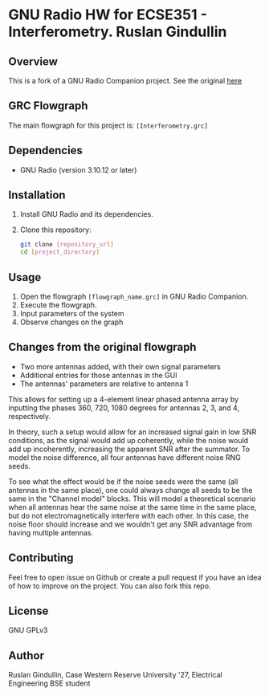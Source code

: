 
# GNU Radio HW for ECSE351 - Interferometry. Ruslan Gindullin

## Overview

This is a fork of a GNU Radio Companion project. See the original [here](https://github.com/Jtearwicker/AGISETI/blob/main/Week4_Radio_Astronomy_II/grc_files/Interferometry.grc)

## GRC Flowgraph

The main flowgraph for this project is: `[Interferometry.grc]`


## Dependencies

*   GNU Radio (version 3.10.12 or later)

## Installation

1.  Install GNU Radio and its dependencies.
2.  Clone this repository:

    ```bash
    git clone [repository_url]
    cd [project_directory]
    ```

## Usage

1.  Open the flowgraph `[flowgraph_name.grc]` in GNU Radio Companion.
2.  Execute the flowgraph.
3.  Input parameters of the system
4.  Observe changes on the graph


## Changes from the original flowgraph

- Two more antennas added, with their own signal parameters
- Additional entries for those antennas in the GUI
- The antennas' parameters are relative to antenna 1

This allows for setting up a 4-element linear phased antenna array by inputting the phases 360, 720, 1080 degrees for antennas 2, 3, and 4, respectively.

In theory, such a setup would allow for an increased signal gain in low SNR conditions, as the signal would add up coherently, while the noise would add up incoherently, increasing the apparent SNR after the summator. To model the noise difference, all four antennas have different noise RNG seeds. 

To see what the effect would be if the noise seeds were the same (all antennas in the same place), one could always change all seeds to be the same in the "Channel model" blocks. This will model a theoretical scenario when all antennas hear the same noise at the same time in the same place, but do not electromagnetically interfere with each other.
In this case, the noise floor should increase and we wouldn't get any SNR advantage from having multiple antennas.

## Contributing

Feel free to open issue on Github or create a pull request if you have an idea of how to improve on the project. You can also fork this repo.

## License

GNU GPLv3

## Author

Ruslan Gindullin, Case Western Reserve University '27, Electrical Engineering BSE student
